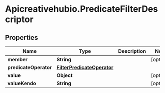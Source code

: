 # Apicreativehubio.PredicateFilterDescriptor

## Properties
Name | Type | Description | Notes
------------ | ------------- | ------------- | -------------
**member** | **String** |  | [optional] 
**predicateOperator** | [**FilterPredicateOperator**](FilterPredicateOperator.md) |  | 
**value** | **Object** |  | [optional] 
**valueKendo** | **String** |  | [optional] 


